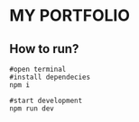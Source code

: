 # MY PORTFOLIO

## How to run?

```shell
#open terminal
#install dependecies
npm i 

#start development
npm run dev
```